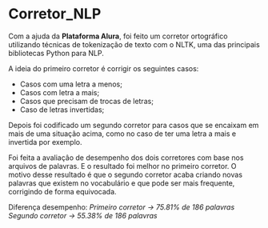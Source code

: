 # **Corretor_NLP**

Com a ajuda da **Plataforma Alura**, foi feito um corretor ortográfico utilizando técnicas de tokenização de texto com o NLTK, uma das principais bibliotecas Python para NLP.

A ideia do primeiro corretor é corrigir os seguintes casos:
- Casos com uma letra a menos;
- Casos com letra a mais;
- Casos que precisam de trocas de letras;
- Caso de letras invertidas;

Depois foi codificado um segundo corretor para casos que se encaixam em mais de uma situação acima, como no caso de ter uma letra a mais e invertida por exemplo.

Foi feita a avaliaçâo de desempenho dos dois corretores com base nos arquivos de palavras. E o resultado foi melhor no primeiro corretor.
O motivo desse resultado é que o segundo corretor acaba criando novas palavras que existem no vocabulário e que pode ser mais frequente, corrigindo de forma equivocada. 

Diferença desempenho:
*Primeiro corretor -> 75.81% de 186 palavras*
*Segundo corretor -> 55.38% de 186 palavras*
